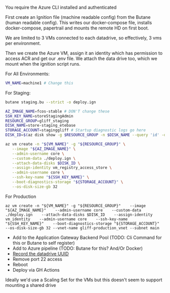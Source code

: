 You require the Azure CLI installed and authenticated

First create an Ignition file (machine readable config) from the Butane (human readable config).
This writes our docker-compose file, installs docker-compose, papertrail and mounts the remote HD on first boot.

We are limited to 3 VMs connected to each datadrive, so effectively, 3 vms per environment. 

Then we create the Azure VM, assign it an identity which has permission to access ACR and get our .env file. We attach the data drive too, which we mount when the ignition script runs.

For All Environments:
```bash
VM_NAME=machine1 # Change this
```

For Staging:

```bash
butane staging.bu --strict -o deploy.ign

AZ_IMAGE_NAME=fcos-stable # DON'T change these
SSH_KEY_NAME=storeStagingAdmin
RESOURCE_GROUP=gliff_staging
DISK_NAME=store-staging_etebase
STORAGE_ACCOUNT=staginggliff # Startup diagnostic logs go here
DISK_ID=$(az disk show -g $RESOURCE_GROUP -n $DISK_NAME --query 'id' -o tsv)

az vm create -n "${VM_NAME}" -g "${RESOURCE_GROUP}" \
   --image "${AZ_IMAGE_NAME}" \
   --admin-username core \
   --custom-data ./deploy.ign \
   --attach-data-disks $DISK_ID \
   --assign-identity vm_registry_access_store \
   --admin-username core \
   --ssh-key-name "${SSH_KEY_NAME}" \
   --boot-diagnostics-storage "${STORAGE_ACCOUNT}" \
   --os-disk-size-gb 32
```

For Production

```
az vm create -n "${VM_NAME}" -g "${RESOURCE_GROUP}"    --image "${AZ_IMAGE_NAME}"    --admin-username core    --custom-data ./deploy.ign    --attach-data-disks $DISK_ID    --assign-identity vm_identity    --admin-username core    --ssh-key-name "${SSH_KEY_NAME}"    --boot-diagnostics-storage "${STORAGE_ACCOUNT}"    --os-disk-size-gb 32 --vnet-name gliff-production_vnet --subnet main
```
- Add to the Application Gateway Backend Pool (TODO: Cli Command for this or Butane to self register)
- Add to Azure pipeline (TODO: Butane for this? And/Or Docker)
- [Record the datadrive UUID](https://docs.microsoft.com/en-us/azure/virtual-machines/linux/add-disk#persist-the-mount)
- Remove port 22 access
- Reboot
- Deploy via GH Actions

Ideally we'd use a Scaling Set for the VMs but this doesn't seem to support mounting a shared drive

